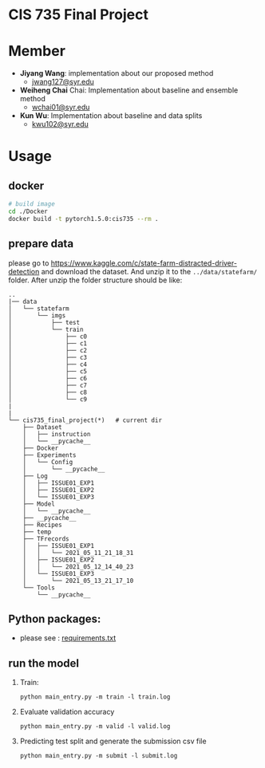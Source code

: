 # CIS 735 Final Project

# Member

- **Jiyang Wang**: implementation about our proposed method
  - jwang127@syr.edu
- **Weiheng Chai** Chai: Implementation about baseline and ensemble method
  - wchai01@syr.edu
- **Kun Wu**: Implementation about baseline and data splits
  - kwu102@syr.edu

# Usage

## docker
```bash
# build image
cd ./Docker
docker build -t pytorch1.5.0:cis735 --rm .
```

## prepare data
please go to https://www.kaggle.com/c/state-farm-distracted-driver-detection and download the dataset. And unzip it to the `../data/statefarm/` folder. After unzip the folder structure should be like:

```
..
|── data
│   └── statefarm
│       └── imgs
│           ├── test
│           └── train
│               ├── c0
│               ├── c1
│               ├── c2
│               ├── c3
│               ├── c4
│               ├── c5
│               ├── c6
│               ├── c7
│               ├── c8
│               └── c9
|
|
└── cis735_final_project(*)   # current dir
    ├── Dataset
    │   ├── instruction
    │   └── __pycache__
    ├── Docker
    ├── Experiments
    │   └── Config
    │       └── __pycache__
    ├── Log
    │   ├── ISSUE01_EXP1
    │   ├── ISSUE01_EXP2
    │   └── ISSUE01_EXP3
    ├── Model
    │   └── __pycache__
    ├── __pycache__
    ├── Recipes
    ├── temp
    ├── TFrecords
    │   ├── ISSUE01_EXP1
    │   │   └── 2021_05_11_21_18_31
    │   ├── ISSUE01_EXP2
    │   │   └── 2021_05_12_14_40_23
    │   └── ISSUE01_EXP3
    │       └── 2021_05_13_21_17_10
    └── Tools
        └── __pycache__
```
</div></details>


## Python packages:
- please see : [requirements.txt](./Docker/requirements.txt)


## run the model

1. Train:
    ```
    python main_entry.py -m train -l train.log
    ```

2. Evaluate validation accuracy
   ```
   python main_entry.py -m valid -l valid.log
   ``` 

3. Predicting test split and generate the submission csv file
   ```
   python main_entry.py -m submit -l submit.log
   ```